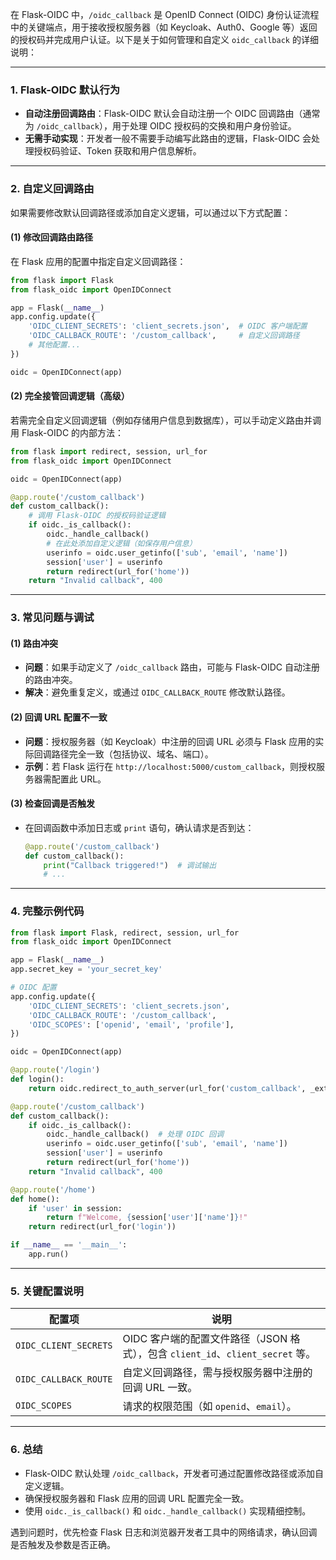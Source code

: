 在 Flask-OIDC 中，`/oidc_callback` 是 OpenID Connect (OIDC) 身份认证流程中的关键端点，用于接收授权服务器（如 Keycloak、Auth0、Google 等）返回的授权码并完成用户认证。以下是关于如何管理和自定义 `oidc_callback` 的详细说明：

---

### 1. **Flask-OIDC 默认行为**
- **自动注册回调路由**：Flask-OIDC 默认会自动注册一个 OIDC 回调路由（通常为 `/oidc_callback`），用于处理 OIDC 授权码的交换和用户身份验证。
- **无需手动实现**：开发者一般不需要手动编写此路由的逻辑，Flask-OIDC 会处理授权码验证、Token 获取和用户信息解析。

---

### 2. **自定义回调路由**
如果需要修改默认回调路径或添加自定义逻辑，可以通过以下方式配置：

#### **(1) 修改回调路由路径**
在 Flask 应用的配置中指定自定义回调路径：
```python
from flask import Flask
from flask_oidc import OpenIDConnect

app = Flask(__name__)
app.config.update({
    'OIDC_CLIENT_SECRETS': 'client_secrets.json',  # OIDC 客户端配置
    'OIDC_CALLBACK_ROUTE': '/custom_callback',     # 自定义回调路径
    # 其他配置...
})

oidc = OpenIDConnect(app)
```

#### **(2) 完全接管回调逻辑（高级）**
若需完全自定义回调逻辑（例如存储用户信息到数据库），可以手动定义路由并调用 Flask-OIDC 的内部方法：
```python
from flask import redirect, session, url_for
from flask_oidc import OpenIDConnect

oidc = OpenIDConnect(app)

@app.route('/custom_callback')
def custom_callback():
    # 调用 Flask-OIDC 的授权码验证逻辑
    if oidc._is_callback():
        oidc._handle_callback()
        # 在此处添加自定义逻辑（如保存用户信息）
        userinfo = oidc.user_getinfo(['sub', 'email', 'name'])
        session['user'] = userinfo
        return redirect(url_for('home'))
    return "Invalid callback", 400
```

---

### 3. **常见问题与调试**
#### **(1) 路由冲突**
- **问题**：如果手动定义了 `/oidc_callback` 路由，可能与 Flask-OIDC 自动注册的路由冲突。
- **解决**：避免重复定义，或通过 `OIDC_CALLBACK_ROUTE` 修改默认路径。

#### **(2) 回调 URL 配置不一致**
- **问题**：授权服务器（如 Keycloak）中注册的回调 URL 必须与 Flask 应用的实际回调路径完全一致（包括协议、域名、端口）。
- **示例**：若 Flask 运行在 `http://localhost:5000/custom_callback`，则授权服务器需配置此 URL。

#### **(3) 检查回调是否触发**
- 在回调函数中添加日志或 `print` 语句，确认请求是否到达：
  ```python
  @app.route('/custom_callback')
  def custom_callback():
      print("Callback triggered!")  # 调试输出
      # ...
  ```

---

### 4. **完整示例代码**
```python
from flask import Flask, redirect, session, url_for
from flask_oidc import OpenIDConnect

app = Flask(__name__)
app.secret_key = 'your_secret_key'

# OIDC 配置
app.config.update({
    'OIDC_CLIENT_SECRETS': 'client_secrets.json',
    'OIDC_CALLBACK_ROUTE': '/custom_callback',
    'OIDC_SCOPES': ['openid', 'email', 'profile'],
})

oidc = OpenIDConnect(app)

@app.route('/login')
def login():
    return oidc.redirect_to_auth_server(url_for('custom_callback', _external=True))

@app.route('/custom_callback')
def custom_callback():
    if oidc._is_callback():
        oidc._handle_callback()  # 处理 OIDC 回调
        userinfo = oidc.user_getinfo(['sub', 'email', 'name'])
        session['user'] = userinfo
        return redirect(url_for('home'))
    return "Invalid callback", 400

@app.route('/home')
def home():
    if 'user' in session:
        return f"Welcome, {session['user']['name']}!"
    return redirect(url_for('login'))

if __name__ == '__main__':
    app.run()
```

---

### 5. **关键配置说明**
| 配置项                  | 说明                                                                 |
|-------------------------|--------------------------------------------------------------------|
| `OIDC_CLIENT_SECRETS`   | OIDC 客户端的配置文件路径（JSON 格式），包含 `client_id`、`client_secret` 等。 |
| `OIDC_CALLBACK_ROUTE`   | 自定义回调路径，需与授权服务器中注册的回调 URL 一致。                         |
| `OIDC_SCOPES`           | 请求的权限范围（如 `openid`、`email`）。                                   |

---

### 6. **总结**
- Flask-OIDC 默认处理 `/oidc_callback`，开发者可通过配置修改路径或添加自定义逻辑。
- 确保授权服务器和 Flask 应用的回调 URL 配置完全一致。
- 使用 `oidc._is_callback()` 和 `oidc._handle_callback()` 实现精细控制。

遇到问题时，优先检查 Flask 日志和浏览器开发者工具中的网络请求，确认回调是否触发及参数是否正确。